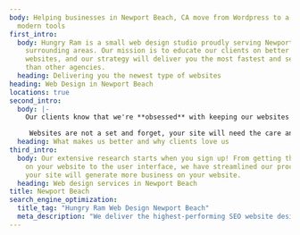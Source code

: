 ```yaml
---
body: Helping businesses in Newport Beach, CA move from Wordpress to a website utilizing
  modern tools
first_intro:
  body: Hungry Ram is a small web design studio proudly serving Newport Beach and
    surrounding areas. Our mission is to educate our clients on better ways to build
    websites, and our strategy will deliver you the most fastest and secure websites
    than other agencies.
  heading: Delivering you the newest type of websites
heading: Web Design in Newport Beach
locations: true
second_intro:
  body: |-
    Our clients know that we're **obsessed** with keeping our websites up-to-date. Even if it's something little, we follow up to see how websites are performing. Whether you're in the service industry, hospitality business, or real estate professional in Newport Beach, we want to help you get the growth you need for your website.

     Websites are not a set and forget, your site will need the care and maintenance for your business to thrive online. We take great pride in developing our websites that will drive growth to your business and help you stand out from the competition.
  heading: What makes us better and why clients love us
third_intro:
  body: Our extensive research starts when you sign up! From getting the right keywords
    on your website to the user interface, we have streamlined our process so that
    your site will generate more business on your website.
  heading: Web design services in Newport Beach
title: Newport Beach
search_engine_optimization:
  title_tag: "Hungry Ram Web Design Newport Beach"
  meta_description: "We deliver the highest-performing SEO website designs for real estate and small businesses to help stand out from local competitors. Find out how our sites are different."
---
```

